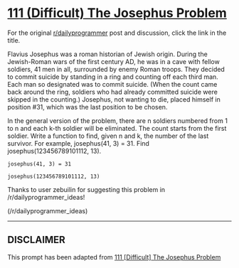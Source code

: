 # [111 (Difficult) The Josephus Problem](https://www.reddit.com/r/dailyprogrammer/comments/12qicm/1162012_challenge_111_difficult_the_josephus/)

For the original [r/dailyprogrammer](https://www.reddit.com/r/dailyprogrammer/) post and discussion, click the link in the title.

Flavius Josephus was a roman historian of Jewish origin. During the Jewish-Roman wars of the first century AD, he was in a cave with fellow soldiers, 41 men in all, surrounded by enemy Roman troops. They decided to commit suicide by standing in a ring and counting off each third man. Each man so designated was to commit suicide. (When the count came back around the ring, soldiers who had already committed suicide were skipped in the counting.) Josephus, not wanting to die, placed himself in position #31, which was the last position to be chosen.

In the general version of the problem, there are n soldiers numbered from 1 to n and each k-th soldier will be eliminated. The count starts from the first soldier. Write a function to find, given n and k, the number of the last survivor. For example, josephus(41, 3) = 31. Find josephus(123456789101112, 13).


```
josephus(41, 3) = 31
```

```
josephus(123456789101112, 13)
```
Thanks to user zebuilin for suggesting this problem in /r/dailyprogrammer_ideas!

(/r/dailyprogrammer_ideas)

----
## **DISCLAIMER**
This prompt has been adapted from [111 [Difficult] The Josephus Problem](https://www.reddit.com/r/dailyprogrammer/comments/12qicm/1162012_challenge_111_difficult_the_josephus/
)
